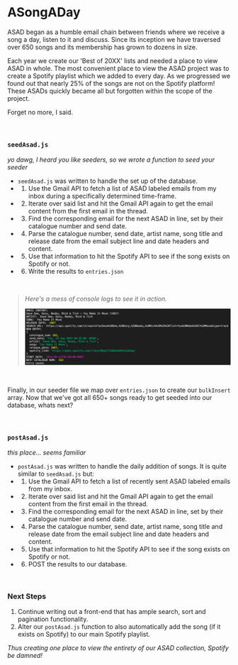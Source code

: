 # ASongADay
ASAD began as a humble email chain between friends where we receive a song a day, listen to it and discuss. Since its inception we have traversed over 650 songs and its membership has grown to dozens in size. 

Each year we create our 'Best of 20XX' lists and needed a place to view ASAD in whole. The most convenient place to view the ASAD project was to create a Spotify playlist which we added to every day. As we progressed we found out that nearly 25% of the songs are not on the Spotify platform! These ASADs quickly became all but forgotten within the scope of the project.

Forget no more, I said.

<br>

### `seedAsad.js`
*yo dawg, I heard you like seeders, so we wrote a function to seed your seeder*
- `seedAsad.js` was written to handle the set up of the database.
- 1. Use the Gmail API to fetch a list of ASAD labeled emails from my inbox during a specifically determined time-frame.
- 2. Iterate over said list and hit the Gmail API again to get the email content from the first email in the thread.
- 3. Find the corresponding email for the next ASAD in line, set by their catalogue number and send date.
- 4. Parse the catalogue number, send date, artist name, song title and release date from the email subject line and date headers and content.
- 5. Use that information to hit the Spotify API to see if the song exists on Spotify or not. 
- 6. Write the results to `entries.json`

<br>

> *Here's a mess of console logs to see it in action.*
>
> ![postAsad.js screenshot](./backend/public/seedAsad_screen.png)

<br>

Finally, in our seeder file we map over `entries.json` to create our `bulkInsert` array. Now that we've got all 650+ songs ready to get seeded into our database, whats next? 

<br>


### `postAsad.js`
*this place... seems familiar*
- `postAsad.js` was written to handle the daily addition of songs. It is quite similar to `seedAsad.js` but:
- 1. Use the Gmail API to fetch a list of recently sent ASAD labeled emails from my inbox.
- 2. Iterate over said list and hit the Gmail API again to get the email content from the first email in the thread.
- 3. Find the corresponding email for the next ASAD in line, set by their catalogue number and send date.
- 4. Parse the catalogue number, send date, artist name, song title and release date from the email subject line and date headers and content.
- 5. Use that information to hit the Spotify API to see if the song exists on Spotify or not. 
- 6. POST the results to our database.

<br>

### Next Steps
1. Continue writing out a front-end that has ample search, sort and pagination functionality.
2. Alter our `postAsad.js` function to also automatically add the song (if it exists on Spotify) to our main Spotify playlist.

*Thus creating one place to view the entirety of our ASAD collection, Spotify be damned!*
